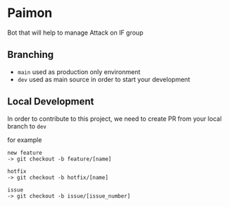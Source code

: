 # Paimon
Bot that will help to manage Attack on IF group 

## Branching
- `main` used as production only environment
- `dev` used as main source in order to start your development

## Local Development
In order to contribute to this project, we need to create PR from your local branch to `dev`

for example 
```
new feature
-> git checkout -b feature/[name]

hotfix
-> git checkout -b hotfix/[name]

issue
-> git checkout -b issue/[issue_number]
```